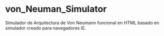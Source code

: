 # von_Neuman_Simulator
Simulador de Arquitectura de Von Neumann funcional en HTML basado en simulador creado para navegadores IE.
